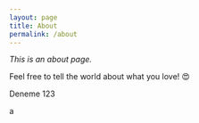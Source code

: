 ```yaml
---
layout: page
title: About
permalink: /about
---
```


*This is an about page.*

Feel free to tell the world about what you love! 😍

Deneme 123


a
